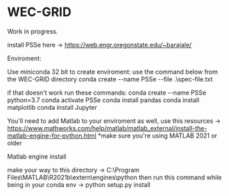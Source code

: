 # WEC-GRID

Work in progress.

install PSSe here -> https://web.engr.oregonstate.edu/~barajale/
 

Enviroment:

Use miniconda 32 bit to create enviroment: use the command below from the WEC-GRID directory
    conda create --name PSSe --file .\spec-file.txt

if that doesn't work run these commands:
    conda create --name PSSe python=3.7 
    conda activate PSSe
    conda install pandas
    conda install matplotlib
    conda install Jupyter

You'll need to add Matlab to your enviroment as well, use this resources 
    -> https://www.mathworks.com/help/matlab/matlab_external/install-the-matlab-engine-for-python.html
*make sure you're using MATLAB 2021 or older

Matlab engine install

make your way to this directory -> C:\Program Files\MATLAB\R2021b\extern\engines\python
then run this command while being in your conda env -> python setup.py install 



